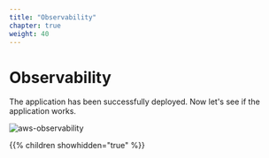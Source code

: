 ```yaml
---
title: "Observability"
chapter: true
weight: 40
---
```


# Observability

The application has been successfully deployed. Now let's see if the application works.

![aws-observability](/images/aws/aws-observability.png)

{{% children showhidden="true" %}}
